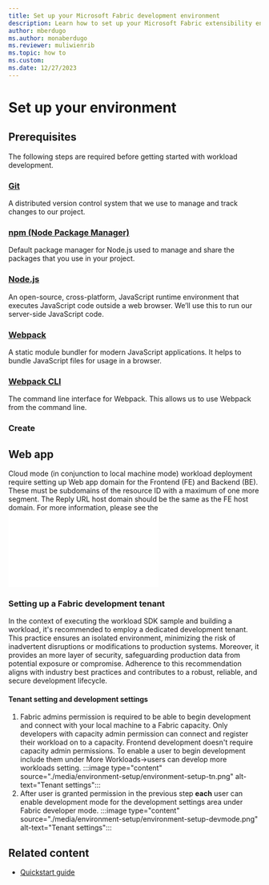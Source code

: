 ```yaml
---
title: Set up your Microsoft Fabric development environment
description: Learn how to set up your Microsoft Fabric extensibility environment so that you can start developing your workloads.
author: mberdugo
ms.author: monaberdugo
ms.reviewer: muliwienrib
ms.topic: how to
ms.custom:
ms.date: 12/27/2023
---
```


# Set up your environment

## Prerequisites
The following steps are required before getting started with workload development.

### [Git](https://git-scm.com/downloads)
A distributed version control system that we use to manage and track changes to our project.

### [npm (Node Package Manager)](https://www.npmjs.com/get-npm)
Default package manager for Node.js used to manage and share the packages that you use in your project.

### [Node.js](https://nodejs.org/en/download/)
An open-source, cross-platform, JavaScript runtime environment that executes JavaScript code outside a web browser. We’ll use this to run our server-side JavaScript code.

### [Webpack](https://webpack.js.org/guides/installation/)
A static module bundler for modern JavaScript applications. It helps to bundle JavaScript files for usage in a browser.

### [Webpack CLI](https://webpack.js.org/api/cli/)
The command line interface for Webpack. This allows us to use Webpack from the command line.

### Create 


## Web app
Cloud mode (in conjunction to local machine mode) workload deployment require setting up Web app domain for the Frontend (FE) and Backend (BE). These must be subdomains of the resource ID with a maximum of one more segment. The Reply URL host domain should be the same as the FE host domain. For more information, please see the 
![Web App cloud deployment](web-app-deployment.md)

### Setting up a Fabric development tenant
In the context of executing the workload SDK sample and building a workload, it's recommended to employ a dedicated development tenant. This practice ensures an isolated environment, minimizing the risk of inadvertent disruptions or modifications to production systems. Moreover, it provides an more layer of security, safeguarding production data from potential exposure or compromise. Adherence to this recommendation aligns with industry best practices and contributes to a robust, reliable, and secure development lifecycle.

#### Tenant setting and development settings
1. Fabric admins permission is required to be able to begin development and connect with your local machine to a Fabric capacity. Only developers with capacity admin permission can connect and register their workload on to a capacity. Frontend development doesn't require capacity admin permissions. 
To enable a user to begin development include them under More Workloads->users can develop more workloads setting.
:::image type="content" source="./media/environment-setup/environment-setup-tn.png" alt-text="Tenant settings":::
1. After user is granted permission in the previous step **each** user can enable development mode for the development settings area under Fabric developer mode.
:::image type="content" source="./media/environment-setup/environment-setup-devmode.png" alt-text="Tenant settings":::

## Related content
* [Quickstart guide](quickstart-sample.md)


